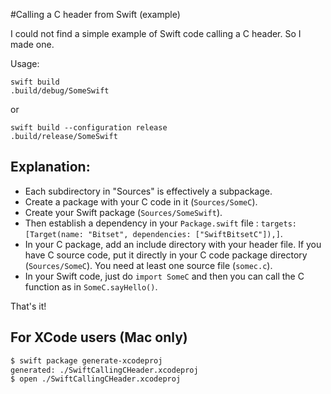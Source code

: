 #Calling a C header from Swift (example) 

I could not find a simple example of Swift code calling a C header. So I made one.

Usage:

```
swift build
.build/debug/SomeSwift
```
or

```
swift build --configuration release
.build/release/SomeSwift
```

## Explanation:

- Each subdirectory in "Sources" is effectively a subpackage.
- Create a package with your C code in it (``Sources/SomeC``).
- Create your Swift package (``Sources/SomeSwift``).
- Then establish a dependency in your ``Package.swift`` file : ``targets: [Target(name: "Bitset", dependencies: ["SwiftBitsetC"]),]``.
- In your C package, add an include directory with your header file. If you have C source code, put it directly in your C code package directory (``Sources/SomeC``). You need at least one source file (``somec.c``).
- In your Swift code, just do ``import SomeC`` and then you can call the C function as in ``SomeC.sayHello()``.

That's it!

## For XCode users (Mac only)

```bash
$ swift package generate-xcodeproj
generated: ./SwiftCallingCHeader.xcodeproj
$ open ./SwiftCallingCHeader.xcodeproj
```

